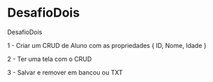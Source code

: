 # DesafioDois

DesafioDois

1 - Criar um CRUD de Aluno com as propriedades { ID, Nome, Idade }

2 - Ter uma tela com o CRUD

3 - Salvar e remover em bancou ou TXT
